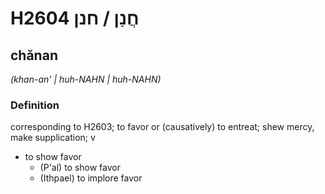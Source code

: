 # H2604 חֲנַן / חנן

## chănan

_(khan-an' | huh-NAHN | huh-NAHN)_

### Definition

corresponding to H2603; to favor or (causatively) to entreat; shew mercy, make supplication; v

- to show favor
  - (P'al) to show favor
  - (Ithpael) to implore favor
